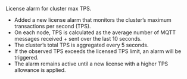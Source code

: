 License alarm for cluster max TPS.

- Added a new license alarm that monitors the cluster’s maximum transactions per second (TPS).
- On each node, TPS is calculated as the average number of MQTT messages received + sent over the last 10 seconds.
- The cluster’s total TPS is aggregated every 5 seconds.
- If the observed TPS exceeds the licensed TPS limit, an alarm will be triggered.
- The alarm remains active until a new license with a higher TPS allowance is applied.

